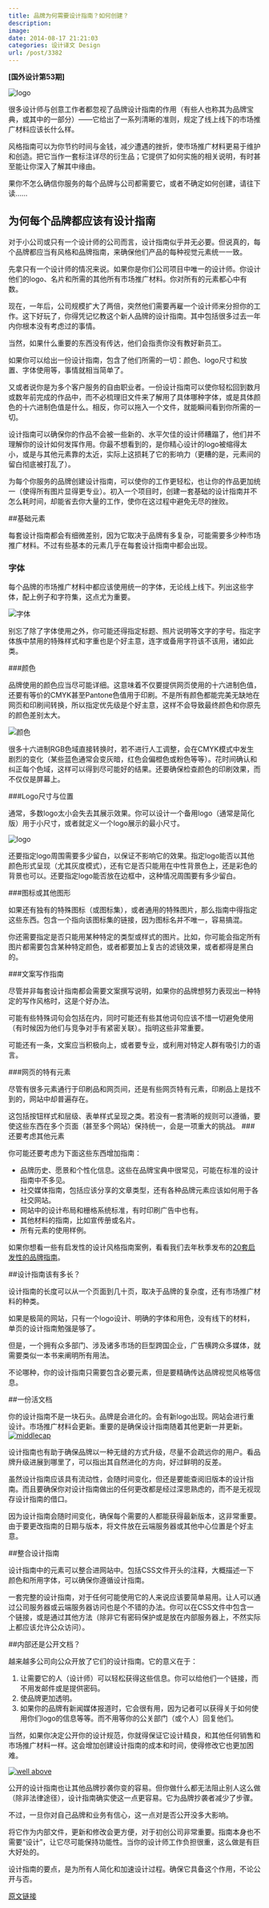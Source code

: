 ```yaml
---
title: 品牌为何需要设计指南？如何创建？
description: 
image: 
date: 2014-08-17 21:21:03
categories: 设计译文 Design
url: /post/3382
---
```


**[国外设计第53期]**

![logo](http://netdna.webdesignerdepot.com/uploads/2014/07/logo1.jpg)

很多设计师与创意工作者都忽视了品牌设计指南的作用（有些人也称其为品牌宝典，或其中的一部分）——它给出了一系列清晰的准则，规定了线上线下的市场推广材料应该长什么样。

风格指南可以为你节约时间与金钱，减少遭遇的挫折，使市场推广材料更易于维护和创造。把它当作一套标注详尽的衍生品；它提供了如何实施的相关说明，有时甚至能让你深入了解其中缘由。

果你不怎么确信你服务的每个品牌与公司都需要它，或者不确定如何创建，请往下读……

## 为何每个品牌都应该有设计指南

对于小公司或只有一个设计师的公司而言，设计指南似乎并无必要。但说真的，每个品牌都应当有风格和品牌指南，来确保他们产品的每种视觉元素统一一致。

先拿只有一个设计师的情况来说。如果你是你们公司项目中唯一的设计师。你设计他们的logo、名片和所需的其他所有市场推广材料。你对所有的元素都心中有数。

现在，一年后，公司规模扩大了两倍，突然他们需要再雇一个设计师来分担你的工作。这下好玩了，你得凭记忆教这个新人品牌的设计指南。其中包括很多过去一年内你根本没有考虑过的事情。

当然，如果什么重要的东西没有传达，他们会指责你没有教好新员工。

如果你可以给出一份设计指南，包含了他们所需的一切：颜色、logo尺寸和放置、字体使用等，事情就相当简单了。

又或者说你是为多个客户服务的自由职业者。一份设计指南可以使你轻松回到数月或数年前完成的作品中，而不必梳理旧文件来了解用了具体哪种字体，或是具体颜色的十六进制色值是什么。相反，你可以拖入一个文件，就能瞬间看到你所需的一切。

设计指南可以确保你的作品不会被一些新的、水平欠佳的设计师糟蹋了，他们并不理解你的设计如何发挥作用。你最不想看到的，是你精心设计的logo被缩得太小，或是与其他元素靠的太近，实际上这损耗了它的影响力（更糟的是，元素间的留白彻底被打乱了）。

为每个你服务的品牌创建设计指南，可以使你的工作更轻松，也让你的作品更加统一（使得所有图片显得更专业）。初入一个项目时，创建一套基础的设计指南并不怎么耗时间，却能省去你大量的工作，使你在这过程中避免无尽的挫败。

##基础元素

每套设计指南都会有细微差别，因为它取决于品牌有多复杂，可能需要多少种市场推广材料。不过有些基本的元素几乎在每套设计指南中都会出现。

### 字体

每个品牌的市场推广材料中都应该使用统一的字体，无论线上线下。列出这些字体，配上例子和字符集，这点尤为重要。

![字体](http://netdna.webdesignerdepot.com/uploads/2014/07/fonts.jpg)

别忘了除了字体使用之外，你可能还得指定标题、照片说明等文字的字号。指定字体族中禁用的特殊样式和字重也是个好主意，连字或备用字符该不该用，诸如此类。

###颜色

品牌使用的颜色应当尽可能详细。这意味着不仅要提供网页使用的十六进制色值，还要有等价的CMYK甚至Pantone色值用于印刷。不是所有颜色都能完美无缺地在网页和印刷间转换，所以指定优先级是个好主意，这样不会导致最终颜色和你原先的颜色差别太大。

![颜色](http://netdna.webdesignerdepot.com/uploads/2014/07/colors.jpg)

很多十六进制RGB色域直接转换时，若不进行人工调整，会在CMYK模式中发生剧烈的变化（某些蓝色通常会变灰暗，红色会偏橙色或粉色等等）。花时间确认和纠正每个色域，这样可以得到尽可能好的结果。还要确保检查颜色的印刷效果，而不仅仅是屏幕上。

###Logo尺寸与位置

通常，多数logo太小会失去其展示效果。你可以设计一个备用logo（通常是简化版）用于小尺寸，或者就定义一个logo展示的最小尺寸。

![logo](http://netdna.webdesignerdepot.com/uploads/2014/07/logo1.jpg)

还要指定logo周围需要多少留白，以保证不影响它的效果。指定logo能否以其他颜色形式呈现（尤其灰度模式），还有它是否只能用在中性背景色上，还是彩色的背景也可以。还要指定logo能否放在边框中，这种情况周围要有多少留白。

###图标或其他图形

如果还有独有的特殊图标（或图标集），或者通用的特殊图片，那么指南中得指定这些东西。包含一个指向该图标集的链接，因为图标名并不唯一，容易搞混。

你还需要指定是否只能用某种特定的类型或样式的图片。比如，你可能会指定所有图片都需要包含某种特定颜色，或者都要加上复古的滤镜效果，或者都得是黑白的。

###文案写作指南

尽管并非每套设计指南都会需要文案撰写说明，如果你的品牌想努力表现出一种特定的写作风格时，这是个好办法。

可能有些特殊词句会包括在内，同时可能还有些其他词句应该不惜一切避免使用（有时候因为他们与竞争对手有紧密关联）。指明这些非常重要。

可能还有一条，文案应当积极向上，或者要专业，或利用对特定人群有吸引力的语言。

###网页的特有元素

尽管有很多元素通行于印刷品和网页间，还是有些网页特有元素，印刷品上是找不到的，网站中却普遍存在。

这包括按钮样式和层级、表单样式呈现之类。若没有一套清晰的规则可以遵循，要使这些东西在多个页面（甚至多个网站）保持统一，会是一项重大的挑战。
###还要考虑其他元素

你可能还要考虑为下面这些东西增加指南：

* 品牌历史、愿景和个性化信息。这些在品牌宝典中很常见，可能在标准的设计指南中不多见。
* 社交媒体指南，包括应该分享的文章类型，还有各种品牌元素应该如何用于各社交网站。
* 网站中的设计布局和栅格系统标准，有时印刷广告中也有。
* 其他材料的指南，比如宣传册或名片。
* 所有元素的使用样例。

如果你想看一些有启发性的设计风格指南案例，看看我们去年秋季发布的[20套启发性的品牌指南](http://www.webdesignerdepot.com/2013/11/20-inspiring-branding-guides/)。

##设计指南该有多长？

设计指南的长度可以从一个页面到几十页，取决于品牌的复杂度，还有市场推广材料的种类。

如果是极简的网站，只有一个logo设计、明确的字体和用色，没有线下的材料，单页的设计指南勉强是够了。

但是，一个拥有众多部门、涉及诸多市场的巨型跨国企业，广告横跨众多媒体，就需要类似一本书来阐明所有用法。

不论哪种，你的设计指南只需要包含必要元素，但是要精确传达品牌视觉风格等信息。

##一份活文档

你的设计指南不是一块石头。品牌是会进化的。会有新logo出现。网站会进行重设计。市场推广材料会更新。重要的是确保设计指南随着其他更新一并更新。
[![middlecap](http://netdna.webdesignerdepot.com/uploads/2014/07/middlecap.jpg)](http://brandingmanual.com/middlecap/)

设计指南也有助于确保品牌以一种无缝的方式升级，尽量不会疏远你的用户。看品牌升级进展到哪里了，可以指出其自然进化的方向，好过鲜明的反差。

虽然设计指南应该具有流动性，会随时间变化，但还是要能查阅旧版本的设计指南。而且要确保你对设计指南做出的任何更改都是经过深思熟虑的，而不是无视现存设计指南的借口。

因为设计指南会随时间变化，确保每个需要的人都能获得最新版本，这非常重要。由于要更改指南的日期与版本，将文件放在云端服务器或其他中心位置是个好主意。

##整合设计指南

设计指南中的元素可以整合进网站中。包括CSS文件开头的注释，大概描述一下颜色和所用字体，可以确保你遵循设计指南。

一套完整的设计指南，对于任何可能使用它的人来说应该要简单易用。让人可以通过公司服务器或云端服务器访问也是个不错的办法。你可以在CSS文件中包含一个链接，或是通过其他方法（除非它有密码保护或是放在内部服务器上，不然实际上都应该允许公众访问）。

##内部还是公开文档？

越来越多公司向公众开放了它们的设计指南。它的意义在于：

1. 让需要它的人（设计师）可以轻松获得这些信息。你可以给他们一个链接，而不用发邮件或是提供密码。
2. 使品牌更加透明。
3. 如果你的品牌有新闻媒体报道时，它会很有用，因为记者可以获得关于如何使用你们logo的信息等等。而不用等你的公关部门（或个人）回复他们。

当然，如果你决定公开你的设计规范，你就得保证它设计精良，和其他任何销售和市场推广材料一样。这会增加创建设计指南的成本和时间，使得修改它也更加困难。

[![well above](http://netdna.webdesignerdepot.com/uploads/2014/07/wellabove.jpg)](http://brandingmanual.com/wellabove/7313-on-backgrounds/)

公开的设计指南也让其他品牌抄袭你变的容易。但你做什么都无法阻止别人这么做（除非法律途径），设计指南确实使这一点更容易。它为品牌抄袭者减少了步骤。

不过，一旦你对自己品牌和业务有信心，这一点对是否公开没多大影响。

将它作为内部文件，更新和修改会更方便，对于初创公司非常重要。指南本身也不需要“设计”，让它尽可能保持功能性。当你的设计师工作负担很重，这么做是有巨大好处的。

设计指南的要点，是为所有人简化和加速设计过程。确保它具备这个作用，不论公开与否。

[原文链接](http://www.webdesignerdepot.com/2014/08/why-your-brand-needs-a-style-guide-and-how-to-create-one/)